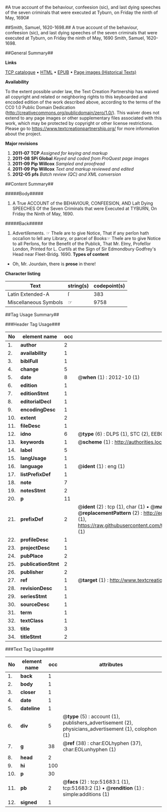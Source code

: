 #A true account of the behaviour, confeesion (sic), and last dying speeches of the seven criminals that were executed at Tyburn, on Friday the ninth of May, 1690#

##Smith, Samuel, 1620-1698.##
A true account of the behaviour, confeesion (sic), and last dying speeches of the seven criminals that were executed at Tyburn, on Friday the ninth of May, 1690
Smith, Samuel, 1620-1698.

##General Summary##

**Links**

[TCP catalogue](http://www.ota.ox.ac.uk/tcp/)  • 
[HTML](http://tei.it.ox.ac.uk/tcp/Texts-HTML/free/A63/A63301.html)  • 
[EPUB](http://tei.it.ox.ac.uk/tcp/Texts-EPUB/free/A63/A63301.epub) • 
[Page images (Historical Texts)](https://historicaltexts.jisc.ac.uk/eebo-11965035e)

**Availability**

To the extent possible under law, the Text Creation Partnership has waived all copyright and related or neighboring rights to this keyboarded and encoded edition of the work described above, according to the terms of the CC0 1.0 Public Domain Dedication (http://creativecommons.org/publicdomain/zero/1.0/). This waiver does not extend to any page images or other supplementary files associated with this work, which may be protected by copyright or other license restrictions. Please go to https://www.textcreationpartnership.org/ for more information about the project.

**Major revisions**

1. __2011-07__ __TCP__ *Assigned for keying and markup*
1. __2011-08__ __SPi Global__ *Keyed and coded from ProQuest page images*
1. __2011-09__ __Pip Willcox__ *Sampled and proofread*
1. __2011-09__ __Pip Willcox__ *Text and markup reviewed and edited*
1. __2012-05__ __pfs__ *Batch review (QC) and XML conversion*

##Content Summary##

#####Body#####

1. A True ACCOUNT of the BEHAVIOUR, CONFEESION, AND Laſt Dying SPEECHES Of the Seven Criminals that were Executed at TYBURN, On Friday the Ninth of May, 1690.

#####Back#####

1. Advertiſements.
☞ Theſe are to give Notice, That if any perſon hath occaſion to ſell any Library, or parcel of Books☞ Theſe are to give Notice to all Perſons, for the Benefit of the Publick, That Mr. Elmy, Profeſſor London, Printed for L. Curtiſs at the Sign of Sir Edmondbury Godfrey's Head near Fleet-Bridg. 1690.
**Types of content**

  * Oh, Mr. Jourdain, there is **prose** in there!

**Character listing**


|Text|string(s)|codepoint(s)|
|---|---|---|
|Latin Extended-A|ſ|383|
|Miscellaneous Symbols|☞|9758|

##Tag Usage Summary##

###Header Tag Usage###

|No|element name|occ|attributes|
|---|---|---|---|
|1.|__author__|2||
|2.|__availability__|1||
|3.|__biblFull__|1||
|4.|__change__|5||
|5.|__date__|8| @__when__ (1) : 2012-10 (1)|
|6.|__edition__|1||
|7.|__editionStmt__|1||
|8.|__editorialDecl__|1||
|9.|__encodingDesc__|1||
|10.|__extent__|2||
|11.|__fileDesc__|1||
|12.|__idno__|6| @__type__ (6) : DLPS (1), STC (2), EEBO-CITATION (1), OCLC (1), VID (1)|
|13.|__keywords__|1| @__scheme__ (1) : http://authorities.loc.gov/ (1)|
|14.|__label__|5||
|15.|__langUsage__|1||
|16.|__language__|1| @__ident__ (1) : eng (1)|
|17.|__listPrefixDef__|1||
|18.|__note__|7||
|19.|__notesStmt__|2||
|20.|__p__|11||
|21.|__prefixDef__|2| @__ident__ (2) : tcp (1), char (1)  •  @__matchPattern__ (2) : ([0-9\-]+):([0-9IVX]+) (1), (.+) (1)  •  @__replacementPattern__ (2) : http://eebo.chadwyck.com/downloadtiff?vid=$1&page=$2 (1), https://raw.githubusercontent.com/textcreationpartnership/Texts/master/tcpchars.xml#$1 (1)|
|22.|__profileDesc__|1||
|23.|__projectDesc__|1||
|24.|__pubPlace__|2||
|25.|__publicationStmt__|2||
|26.|__publisher__|2||
|27.|__ref__|1| @__target__ (1) : http://www.textcreationpartnership.org/docs/. (1)|
|28.|__revisionDesc__|1||
|29.|__seriesStmt__|1||
|30.|__sourceDesc__|1||
|31.|__term__|1||
|32.|__textClass__|1||
|33.|__title__|3||
|34.|__titleStmt__|2||


###Text Tag Usage###

|No|element name|occ|attributes|
|---|---|---|---|
|1.|__back__|1||
|2.|__body__|1||
|3.|__closer__|1||
|4.|__date__|1||
|5.|__dateline__|1||
|6.|__div__|5| @__type__ (5) : account (1), publishers_advertisement (2), physicians_advertisement (1), colophon (1)|
|7.|__g__|38| @__ref__ (38) : char:EOLhyphen (37), char:EOLunhyphen (1)|
|8.|__head__|2||
|9.|__hi__|100||
|10.|__p__|30||
|11.|__pb__|2| @__facs__ (2) : tcp:51683:1 (1), tcp:51683:2 (1)  •  @__rendition__ (1) : simple:additions (1)|
|12.|__signed__|1||
